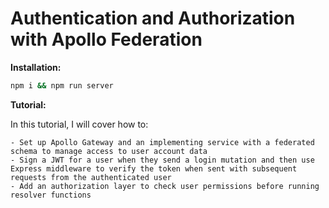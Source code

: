 # Authentication and Authorization with Apollo Federation

**Installation:**

```bash
npm i && npm run server
```

**Tutorial:**

In this tutorial, I will cover how to:

    - Set up Apollo Gateway and an implementing service with a federated schema to manage access to user account data
    - Sign a JWT for a user when they send a login mutation and then use Express middleware to verify the token when sent with subsequent requests from the authenticated user
    - Add an authorization layer to check user permissions before running resolver functions

